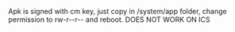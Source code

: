 Apk is signed with cm key, just copy in /system/app folder, change permission to rw-r--r-- and reboot.
DOES NOT WORK ON ICS
